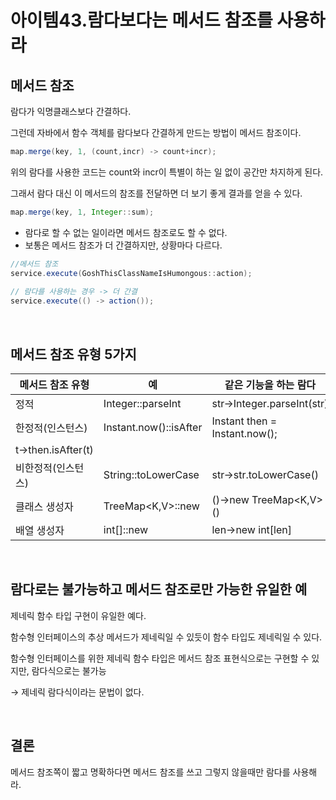 # 아이템43.람다보다는 메서드 참조를 사용하라

## **메서드 참조**

람다가 익명클래스보다 간결하다.

그런데 자바에서 함수 객체를 람다보다 간결하게 만드는 방법이 메서드 참조이다.

```java
map.merge(key, 1, (count,incr) -> count+incr);
```

위의 람다를 사용한 코드는 count와 incr이 특별이 하는 일 없이 공간만 차지하게 된다.

그래서 람다 대신 이 메서드의 참조를 전달하면 더 보기 좋게 결과를 얻을 수 있다.

```java
map.merge(key, 1, Integer::sum);
```

- 람다로 할 수 없는 일이라면 메서드 참조로도 할 수 없다.
- 보통은 메서드 참조가 더 간결하지만, 상황마다 다르다.

```java
//메서드 참조
service.execute(GoshThisClassNameIsHumongous::action);
	    
// 람다를 사용하는 경우 -> 더 간결
service.execute(() -> action());
```

<br>

## **메서드 참조 유형 5가지**

| 메서드 참조 유형 | 예 | 같은 기능을 하는 람다 |
| --- | --- | --- |
| 정적 | Integer::parseInt | str→Integer.parseInt(str) |
| 한정적(인스턴스) | Instant.now()::isAfter | Instant then = Instant.now();
t→then.isAfter(t) |
| 비한정적(인스턴스) | String::toLowerCase | str→str.toLowerCase() |
| 클래스 생성자 | TreeMap<K,V>::new | ()→new TreeMap<K,V>() |
| 배열 생성자 | int[]::new | len→new int[len] |

<br>

## **람다로는 불가능하고 메서드 참조로만 가능한 유일한 예**

제네릭 함수 타입 구현이 유일한 예다.

함수형 인터페이스의 추상 메서드가 제네릭일 수 있듯이 함수 타입도 제네릭일 수 있다.

함수형 인터페이스를 위한 제네릭 함수 타입은 메서드 참조 표현식으로는 구현할 수 있지만, 람다식으로는 불가능

→ 제네릭 람다식이라는 문법이 없다.

<br>

## **결론**

메서드 참조쪽이 짧고 명확하다면 메서드 참조를 쓰고 그렇지 않을때만 람다를 사용해라.